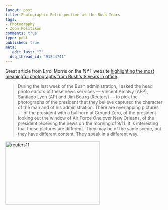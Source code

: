 ```yaml
--- 
layout: post
title: Photographic Retrospective on the Bush Years
tags: 
- Photography
- Zoon Politikon
comments: true
type: post
published: true
meta: 
  _edit_last: "2"
  dsq_thread_id: "91844741"
---
```

Great article from Errol Morris on the NYT website <a href="http://morris.blogs.nytimes.com/2009/01/25/mirror-mirror-on-the-wall/?hp">highlighting the most meaningful photographs from Bush's 8 years in office</a>.
<blockquote>During the last week of the Bush administration, I asked the head photo editors of these news services — Vincent Amalvy (AFP), Santiago Lyon (AP) and Jim Bourg (Reuters) — to pick the photographs of the president that they believe captured the character of the man and of his administration. There are overlapping pictures — of the president with a bullhorn at Ground Zero, of the president looking out the window of Air Force One over New Orleans, of the president receiving the news on the morning of 9/11. It is interesting that these pictures are different. They may be of the same scene, but they have different content. They speak in a different way.</blockquote>
<img class="alignnone size-medium wp-image-1024" title="reuters11" src="http://brethorsting.com/blog/wp-content/uploads/2009/01/reuters11-300x202.jpg" alt="reuters11" width="300" height="202" />
